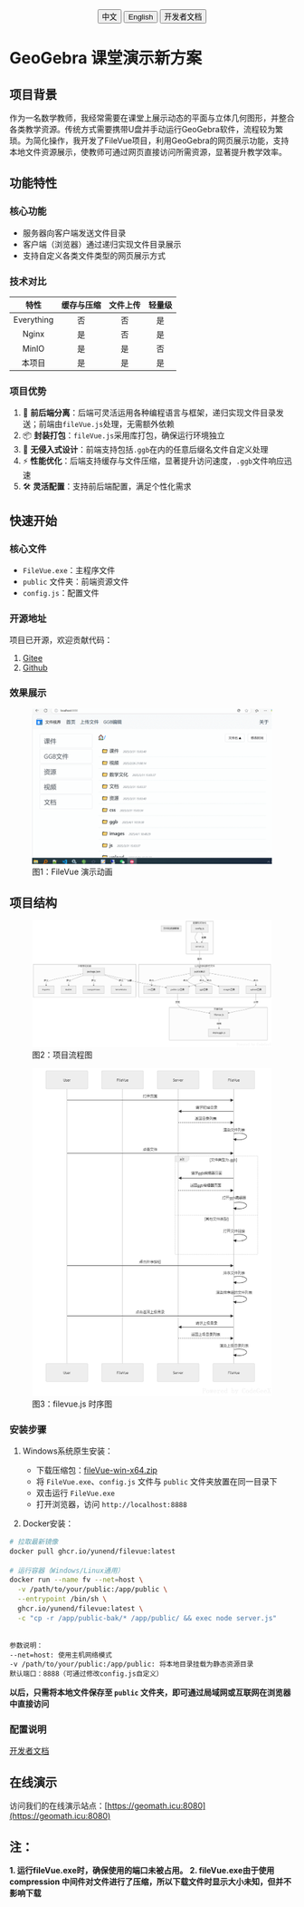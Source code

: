 <div style="text-align: center; margin-bottom: 20px;">
<a href="./README.md"><button>中文</button></a>
<a href="./README.en.md"><button>English</button></a>
<a href="./doc/dev.md"><button>开发者文档</button></a>
</div>



# GeoGebra 课堂演示新方案

## 项目背景

作为一名数学教师，我经常需要在课堂上展示动态的平面与立体几何图形，并整合各类教学资源。传统方式需要携带U盘并手动运行GeoGebra软件，流程较为繁琐。为简化操作，我开发了FileVue项目，利用GeoGebra的网页展示功能，支持本地文件资源展示，使教师可通过网页直接访问所需资源，显著提升教学效率。
## 功能特性
### 核心功能
- 服务器向客户端发送文件目录
- 客户端（浏览器）通过递归实现文件目录展示
- 支持自定义各类文件类型的网页展示方式
### 技术对比
| 特性         | 缓存与压缩 | 文件上传 | 轻量级 |
|:------------:|:----------:|:--------:|:------:|
| Everything   | 否         | 否       | 是     |
| Nginx        | 是         | 否       | 是     |
| MinIO        | 是         | 是       | 否     |
| 本项目       | 是         | 是       | 是     |
### 项目优势
1. 🧩 **前后端分离**：后端可灵活运用各种编程语言与框架，递归实现文件目录发送；前端由`fileVue.js`处理，无需额外依赖
2. 📦 **封装打包**：`fileVue.js`采用库打包，确保运行环境独立
3. 🎨 **无侵入式设计**：前端支持包括`.ggb`在内的任意后缀名文件自定义处理
4. ⚡ **性能优化**：后端支持缓存与文件压缩，显著提升访问速度，`.ggb`文件响应迅速
5. 🛠️ **灵活配置**：支持前后端配置，满足个性化需求
## 快速开始
### 核心文件
- `FileVue.exe`：主程序文件
- `public` 文件夹：前端资源文件
- `config.js`：配置文件
### 开源地址
项目已开源，欢迎贡献代码：
1. [Gitee](https://gitee.com/wangwangqin523/file-vue.git)
2. [Github](https://github.com/yunend/filevue.git)

### 效果展示
<figure>
    <img src="./assets/demo.gif" alt="演示动画">
    <figcaption>图1：FileVue 演示动画</figcaption>
</figure>

## 项目结构
<figure>
    <img src="./assets/项目流程图.png" alt="项目流程图">
    <figcaption>图2：项目流程图</figcaption>
</figure>

<figure>
    <img src="./assets/filevue.js时序图.png" alt="filevue.js时序图">
    <figcaption>图3：filevue.js 时序图</figcaption>
</figure>

### 安装步骤
1. Windows系统原生安装：
   - 下载压缩包：[fileVue-win-x64.zip](https://gitee.com/wangwangqin523/file-vue/raw/master/fileVue-win-x64.zip)
   - 将 `FileVue.exe`、`config.js` 文件与 `public` 文件夹放置在同一目录下
   - 双击运行 `FileVue.exe`
   - 打开浏览器，访问 `http://localhost:8888`

2. Docker安装：
```bash
# 拉取最新镜像
docker pull ghcr.io/yunend/filevue:latest

# 运行容器（Windows/Linux通用）
docker run --name fv --net=host \
  -v /path/to/your/public:/app/public \
  --entrypoint /bin/sh \
  ghcr.io/yunend/filevue:latest \
  -c "cp -r /app/public-bak/* /app/public/ && exec node server.js"
  
  ```
  ```bash
  参数说明：
--net=host: 使用主机网络模式
-v /path/to/your/public:/app/public: 将本地目录挂载为静态资源目录
默认端口：8888（可通过修改config.js自定义）
```

**以后，只需将本地文件保存至 `public` 文件夹，即可通过局域网或互联网在浏览器中直接访问**
### 配置说明
[开发者文档](./doc/dev.md)
## 在线演示
访问我们的在线演示站点：[https://geomath.icu:8080](https://geomath.icu:8080)

## 注：
**1. 运行fileVue.exe时，确保使用的端口未被占用。**
**2. fileVue.exe由于使用 compression 中间件对文件进行了压缩，所以下载文件时显示大小未知，但并不影响下载**